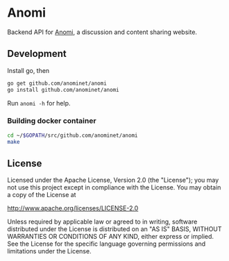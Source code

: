 # Anomi

Backend API for [Anomi](http://anomi.net), a discussion and content sharing website.

## Development

Install go, then

```bash
go get github.com/anominet/anomi
go install github.com/anominet/anomi
```

Run `anomi -h` for help.


### Building docker container

```bash
cd ~/$GOPATH/src/github.com/anominet/anomi
make
```

## License

Licensed under the Apache License, Version 2.0 (the "License");
you may not use this project except in compliance with the License.
You may obtain a copy of the License at

http://www.apache.org/licenses/LICENSE-2.0

Unless required by applicable law or agreed to in writing, software
distributed under the License is distributed on an "AS IS" BASIS,
WITHOUT WARRANTIES OR CONDITIONS OF ANY KIND, either express or implied.
See the License for the specific language governing permissions and
limitations under the License.
